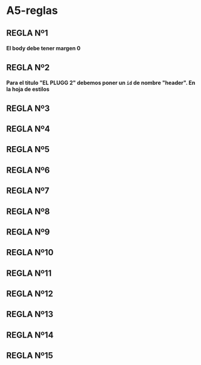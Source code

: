 # A5-reglas

## REGLA Nº1 

#### El body debe tener margen 0

## REGLA Nº2

#### Para el titulo "EL PLUGG 2" debemos poner un ```id``` de nombre "header". En la hoja de estilos 

## REGLA Nº3



## REGLA Nº4



## REGLA Nº5



## REGLA Nº6



## REGLA Nº7



## REGLA Nº8



## REGLA Nº9



## REGLA Nº10



## REGLA Nº11



## REGLA Nº12



## REGLA Nº13



## REGLA Nº14



## REGLA Nº15

